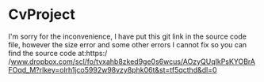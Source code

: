 # CvProject
I'm sorry for the inconvenience, I have put this git link in the source code file, however the size error and some other errors I cannot fix so you can find the source code at:https:/ /www.dropbox.com/scl/fo/tvxahb8zked9ge0s6wcus/AOzyQUqIkPsKYOBrAFOqd_M?rlkey=olrh1jco5992w98vzy8phk06t&st=tf5qcthd&dl=0
